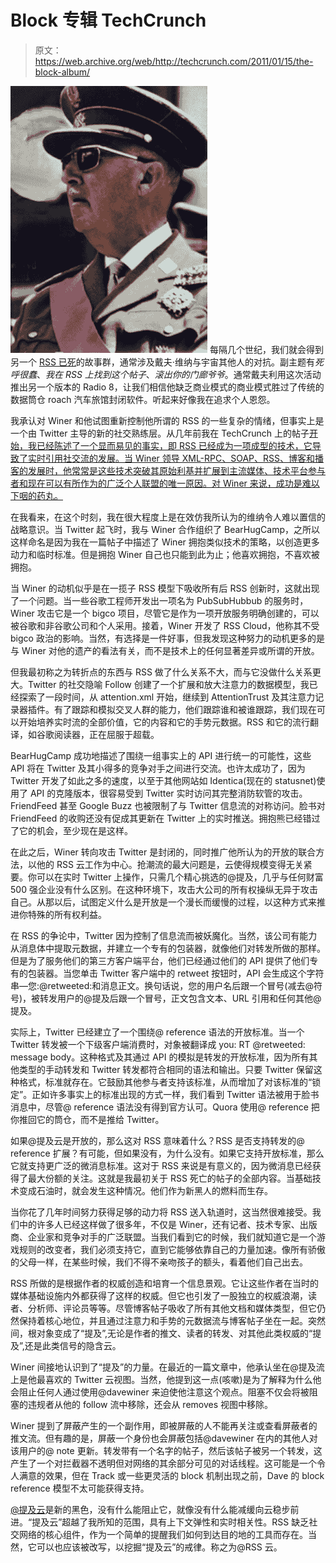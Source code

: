 # Block 专辑 TechCrunch

> 原文：<https://web.archive.org/web/http://techcrunch.com/2011/01/15/the-block-album/>

[![](img/fe10058e37e92312d1f25edf1feeceda.png "generalissimofranco")](https://web.archive.org/web/20230202232037/http://en.wikipedia.org/wiki/Generalissimo_Francisco_Franco_is_still_dead) 每隔几个世纪，我们就会得到另一个 [RSS 已死](https://web.archive.org/web/20230202232037/https://techcrunch.com/2011/01/04/rss-war/)的故事群，通常涉及戴夫·维纳与宇宙其他人的对抗。副主题有*死呼很蠢*、*我在 RSS 上找到这个帖子*、*滚出你的门廊爷爷*。通常戴夫利用这次活动推出另一个版本的 Radio 8，让我们相信他缺乏商业模式的商业模式胜过了传统的数据筒仓 roach 汽车旅馆封闭软件。听起来好像我在追求个人恩怨。

我承认对 Winer 和他试图重新控制他所谓的 RSS 的一些复杂的情绪，但事实上是一个由 Twitter 主导的新的社交熟练层。从几年前我在 TechCrunch 上的帖子[开始，我已经陈述了一个显而易见的事实，即 RSS 已经成为一项成型的技术，它导致了实时引用社交流的发展。当 Winer 领导 XML-RPC、SOAP、RSS、博客和播客的发展时，他常常是这些技术突破其原始利基并扩展到主流媒体、技术平台参与者和现在可以有所作为的广泛个人联盟的唯一原因。对 Winer 来说，成功是难以下咽的药丸。](https://web.archive.org/web/20230202232037/http://www.techcrunchit.com/2009/05/05/rest-in-peace-rss/)

在我看来，在这个时刻，我在很大程度上是在效仿我所认为的维纳令人难以置信的战略意识。当 Twitter 起飞时，我与 Winer 合作组织了 BearHugCamp，之所以这样命名是因为我在一篇帖子中描述了 Winer 拥抱类似技术的策略，以创造更多动力和临时标准。但是拥抱 Winer 自己也只能到此为止；他喜欢拥抱，不喜欢被拥抱。

当 Winer 的动机似乎是在一揽子 RSS 模型下吸收所有后 RSS 创新时，这就出现了一个问题。当一些谷歌工程师开发出一项名为 PubSubHubbub 的服务时，Winer 攻击它是一个 bigco 项目，尽管它是作为一项开放服务明确创建的，可以被谷歌和非谷歌公司和个人采用。接着，Winer 开发了 RSS Cloud，他称其不受 bigco 政治的影响。当然，有选择是一件好事，但我发现这种努力的动机更多的是与 Winer 对他的遗产的看法有关，而不是技术上的任何显著差异或所谓的开放。

但我最初称之为转折点的东西与 RSS 做了什么关系不大，而与它没做什么关系更大。Twitter 的社交隐喻 Follow 创建了一个扩展和放大注意力的数据模型，我已经探索了一段时间，从 attention.xml 开始，继续到 AttentionTrust 及其注意力记录器插件。有了跟踪和模拟交叉人群的能力，他们跟踪谁和被谁跟踪，我们现在可以开始培养实时流的全部价值，它的内容和它的手势元数据。RSS 和它的流行翻译，如谷歌阅读器，正在屈服于超载。

BearHugCamp 成功地描述了围绕一组事实上的 API 进行统一的可能性，这些 API 将在 Twitter 及其小得多的竞争对手之间进行交流。也许太成功了，因为 Twitter 开发了如此之多的速度，以至于其他网站如 Identica(现在的 statusnet)使用了 API 的克隆版本，很容易受到 Twitter 实时访问其完整消防软管的攻击。FriendFeed 甚至 Google Buzz 也被限制了与 Twitter 信息流的对称访问。脸书对 FriendFeed 的收购还没有促成其更新在 Twitter 上的实时推送。拥抱熊已经错过了它的机会，至少现在是这样。

在此之后，Winer 转向攻击 Twitter 是封闭的，同时推广他所认为的开放的联合方法，以他的 RSS 云工作为中心。抢潮流的最大问题是，云使得规模变得无关紧要。你可以在实时 Twitter 上操作，只需几个精心挑选的@提及，几乎与任何财富 500 强企业没有什么区别。在这种环境下，攻击大公司的所有权操纵无异于攻击自己。从那以后，试图定义什么是开放是一个漫长而缓慢的过程，以这种方式来推进你特殊的所有权利益。

在 RSS 的争论中，Twitter 因为控制了信息流而被妖魔化。当然，该公司有能力从消息体中提取元数据，并建立一个专有的包装器，就像他们对转发所做的那样。但是为了服务他们的第三方客户端平台，他们已经通过他们的 API 提供了他们专有的包装器。当您单击 Twitter 客户端中的 retweet 按钮时，API 会生成这个字符串—您:@retweeted:和消息正文。换句话说，您的用户名后跟一个冒号(减去@符号)，被转发用户的@提及后跟一个冒号，正文包含文本、URL 引用和任何其他@提及。

实际上，Twitter 已经建立了一个围绕@ reference 语法的开放标准。当一个 Twitter 转发被一个下级客户端消费时，对象被翻译成 you: RT @retweeted: message body。这种格式及其通过 API 的模拟是转发的开放标准，因为所有其他类型的手动转发和 Twitter 转发都符合相同的语法和输出。只要 Twitter 保留这种格式，标准就存在。它鼓励其他参与者支持该标准，从而增加了对该标准的“锁定”。正如许多事实上的标准出现的方式一样，我们看到 Twitter 语法被用于脸书消息中，尽管@ reference 语法没有得到官方认可。Quora 使用@ reference 把你推回它的筒仓，而不是推给 Twitter。

如果@提及云是开放的，那么这对 RSS 意味着什么？RSS 是否支持转发的@ reference 扩展？有可能，但如果没有，为什么没有。如果它支持开放标准，那么它就支持更广泛的微消息标准。这对于 RSS 来说是有意义的，因为微消息已经获得了最大份额的关注。这就是我最初关于 RSS 死亡的帖子的全部内容。当基础技术变成石油时，就会发生这种情况。他们作为新黑人的燃料而生存。

当你花了几年时间努力获得足够的动力将 RSS 送入轨道时，这当然很难接受。我们中的许多人已经这样做了很多年，不仅是 Winer，还有记者、技术专家、出版商、企业家和竞争对手的广泛联盟。当我们看到它的时候，我们就知道它是一个游戏规则的改变者，我们必须支持它，直到它能够依靠自己的力量加速。像所有骄傲的父母一样，在某些时候，我们不得不亲吻孩子的额头，看着他们自己出去。

RSS 所做的是根据作者的权威创造和培育一个信息景观。它让这些作者在当时的媒体基础设施内外都获得了这样的权威。但它也引发了一股独立的权威浪潮，读者、分析师、评论员等等。尽管博客帖子吸收了所有其他文档和媒体类型，但它仍然保持着核心地位，并且通过注意力和手势的元数据流与博客帖子坐在一起。突然间，根对象变成了“提及”,无论是作者的推文、读者的转发、对其他此类权威的“提及”,还是此类信号的隐含云。

Winer 间接地认识到了“提及”的力量。在最近的一篇文章中，他承认坐在@提及流上是他最喜欢的 Twitter 云视图。当然，他提到这一点(咳嗽)是为了解释为什么他会阻止任何人通过使用@davewiner 来迫使他注意这个观点。阻塞不仅会将被阻塞的违规者从他的 follow 流中移除，还会从 removes 视图中移除。

Winer 提到了屏蔽产生的一个副作用，即被屏蔽的人不能再关注或查看屏蔽者的推文流。但有趣的是，屏蔽一个身份也会屏蔽包括@davewiner 在内的其他人对该用户的@ note 更新。转发带有一个名字的帖子，然后该帖子被另一个转发，这产生了一个对拦截器不透明但对网络的其余部分可见的对话线程。这可能是一个令人满意的效果，但在 Track 或一些更灵活的 block 机制出现之前，Dave 的 block reference 模型不太可能获得支持。

[@提及云](https://web.archive.org/web/20230202232037/https://techcrunch.com/2010/12/18/the-mention-cloud/)是新的黑色，没有什么能阻止它，就像没有什么能减缓向云稳步前进。“提及云”超越了我所知的范围，具有上下文弹性和实时相关性。RSS 缺乏社交网络的核心组件，作为一个简单的提醒我们如何到达目的地的工具而存在。当然，它可以也应该被改写，以挖掘“提及云”的戒律。称之为@RSS 云。